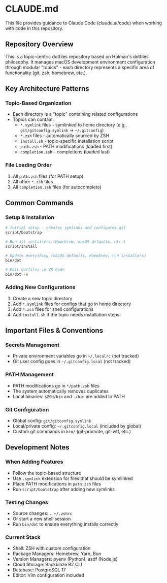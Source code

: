 # CLAUDE.md

This file provides guidance to Claude Code (claude.ai/code) when working with code in this repository.

## Repository Overview

This is a topic-centric dotfiles repository based on Holman's dotfiles philosophy. It manages macOS development environment configuration through modular "topics" - each directory represents a specific area of functionality (git, zsh, homebrew, etc.).

## Key Architecture Patterns

### Topic-Based Organization
- Each directory is a "topic" containing related configurations
- Topics can contain:
  - `*.symlink` files - symlinked to home directory (e.g., `git/gitconfig.symlink` → `~/.gitconfig`)
  - `*.zsh` files - automatically sourced by ZSH
  - `install.sh` - topic-specific installation script
  - `path.zsh` - PATH modifications (loaded first)
  - `completion.zsh` - completions (loaded last)

### File Loading Order
1. All `path.zsh` files (for PATH setup)
2. All other `*.zsh` files
3. All `completion.zsh` files (for autocomplete)

## Common Commands

### Setup & Installation
```bash
# Initial setup - creates symlinks and configures git
script/bootstrap

# Run all installers (Homebrew, macOS defaults, etc.)
script/install

# Update everything (macOS defaults, Homebrew, run installers)
bin/dot

# Edit dotfiles in VS Code
bin/dot -e
```

### Adding New Configurations
1. Create a new topic directory
2. Add `*.symlink` files for configs that go in home directory
3. Add `*.zsh` files for shell configurations
4. Add `install.sh` if the topic needs installation steps

## Important Files & Conventions

### Secrets Management
- Private environment variables go in `~/.localrc` (not tracked)
- Git user config goes in `~/.gitconfig.local` (not tracked)

### PATH Management
- PATH modifications go in `*/path.zsh` files
- The system automatically removes duplicates
- Local binaries: `$ZSH/bin` and `./bin` are added to PATH

### Git Configuration
- Global config: `git/gitconfig.symlink`
- Local/private config: `~/.gitconfig.local` (included by global)
- Custom git commands in `bin/` (git-promote, git-wtf, etc.)

## Development Notes

### When Adding Features
- Follow the topic-based structure
- Use `.symlink` extension for files that should be symlinked
- Place PATH modifications in `path.zsh` files
- Run `script/bootstrap` after adding new symlinks

### Testing Changes
- Source changes: `. ~/.zshrc`
- Or start a new shell session
- Run `bin/dot` to ensure everything installs correctly

### Current Stack
- Shell: ZSH with custom configuration
- Package Managers: Homebrew, Yarn, Bun
- Version Managers: pyenv (Python), asdf (Node.js)
- Cloud Storage: Backblaze B2 CLI
- Database: PostgreSQL 17
- Editor: Vim configuration included